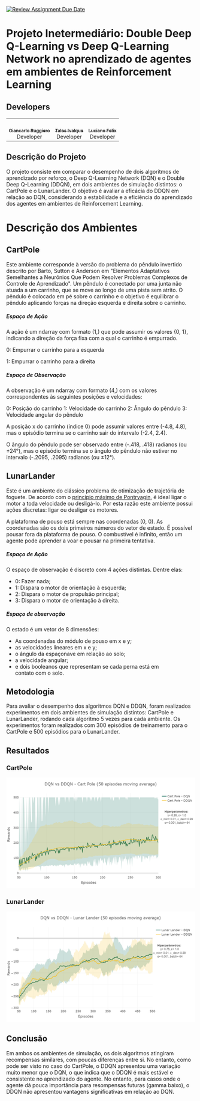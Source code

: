 [![Review Assignment Due Date](https://classroom.github.com/assets/deadline-readme-button-24ddc0f5d75046c5622901739e7c5dd533143b0c8e959d652212380cedb1ea36.svg)](https://classroom.github.com/a/Hw222fiZ)


# Projeto Inetermediário: Double Deep Q-Learning vs Deep Q-Learning Network no aprendizado de agentes em ambientes de Reinforcement Learning

## Developers
</div >

<div align="center" style="max-width:68rem;">
<table>
  <tr>
    <td align="center"><a href="https://github.com/gianvr"><img style="border-radius: 50%;" src="https://avatars.githubusercontent.com/gianvr" width="100px;" alt=""/><br /><sub><b>Giancarlo Ruggiero</b></sub></a><br /><a href="https://github.com/gianvr" title="Giancarlo Vanoni Ruggiero"></a> Developer</td>
   <td align="center"><a href="https://github.com/talesitf"><img style="border-radius: 50%;" src="https://avatars.githubusercontent.com/talesitf" width="100px;" alt=""/><br /><sub><b>Tales Ivalque</b></sub></a><br /><a href="https://github.com/talesitf" title="Tales Ivalque"></a>Developer</td>
   <td align="center"><a href="https://github.com/FelixLuciano"><img style="border-radius: 50%;" src="https://avatars.githubusercontent.com/FelixLuciano" width="100px;" alt=""/><br /><sub><b>Luciano Felix</b></sub></a><br /><a href="https://github.com/FelixLuciano" title="Luciano Felix"></a> Developer</td>
  </tr>
</table>
</div>

## Descrição do Projeto

O projeto consiste em comparar o desempenho de dois algoritmos de aprendizado por reforço, o Deep Q-Learning Network (DQN) e o Double Deep Q-Learning (DDQN), em dois ambientes de simulação distintos: o CartPole e o LunarLander. O objetivo é avaliar a eficácia do DDQN em relação ao DQN, considerando a estabilidade e a eficiência do aprendizado dos agentes em ambientes de Reinforcement Learning.

# Descrição dos Ambientes

## CartPole
Este ambiente corresponde à versão do problema do pêndulo invertido descrito por Barto, Sutton e Anderson em "Elementos Adaptativos Semelhantes a Neurônios Que Podem Resolver Problemas Complexos de Controle de Aprendizado". Um pêndulo é conectado por uma junta não atuada a um carrinho, que se move ao longo de uma pista sem atrito. O pêndulo é colocado em pé sobre o carrinho e o objetivo é equilibrar o pêndulo aplicando forças na direção esquerda e direita sobre o carrinho.

##### Espaço de Ação
A ação é um ndarray com formato (1,) que pode assumir os valores {0, 1}, indicando a direção da força fixa com a qual o carrinho é empurrado.

0: Empurrar o carrinho para a esquerda

1: Empurrar o carrinho para a direita

##### Espaço de Observação

A observação é um ndarray com formato (4,) com os valores correspondentes às seguintes posições e velocidades:

0: Posição do carrinho
1: Velocidade do carrinho
2: Ângulo do pêndulo
3: Velocidade angular do pêndulo

A posição x do carrinho (índice 0) pode assumir valores entre (-4.8, 4.8), mas o episódio termina se o carrinho sair do intervalo (-2.4, 2.4).

O ângulo do pêndulo pode ser observado entre (-.418, .418) radianos (ou ±24°), mas o episódio termina se o ângulo do pêndulo não estiver no intervalo (-.2095, .2095) radianos (ou ±12°).

## LunarLander

Este é um ambiente do clássico problema de otimização de trajetória de foguete.
De acordo com o
[princípio máximo de Pontryagin](https://pt.wikipedia.org/wiki/Princ%C3%ADpio_m%C3%ADnimo_de_Pontryagin),
é ideal ligar o motor a toda velocidade ou desligá-lo. Por esta razão este
ambiente possui ações discretas: ligar ou desligar os motores.

A plataforma de pouso está sempre nas coordenadas (0, 0). As coordenadas são os
dois primeiros números do vetor de estado. É possível pousar fora da plataforma
de pouso. O combustível é infinito, então um agente pode aprender a voar e
pousar na primeira tentativa.

##### Espaço de Ação

O espaço de observação é discreto com 4 ações distintas. Dentre elas:

- 0: Fazer nada;
- 1: Dispara o motor de orientação à esquerda;
- 2: Dispara o motor de propulsão principal;
- 3: Dispara o motor de orientação à direita.

##### Espaço de observação

O estado é um vetor de 8 dimensões:

- As coordenadas do módulo de pouso em x e y;
- as velocidades lineares em x e y;
- o ângulo da espaçonave em relação ao solo;
- a velocidade angular;
- e dois booleanos que representam se cada perna está em contato com o solo.

## Metodologia

Para avaliar o desempenho dos algoritmos DQN e DDQN, foram realizados experimentos em dois ambientes de simulação distintos: CartPole e LunarLander, rodando cada algoritmo 5 vezes para cada ambiente. Os experimentos foram realizados com 300 episódios de treinamento para o CartPole e 500 episódios para o LunarLander. 

## Resultados

### CartPole

![CartPole](./img/cartpole_dqn_ddqn.png)

### LunarLander

![LunarLander](./img/lunar_lander_dqn_ddqn.png)

## Conclusão

Em ambos os ambientes de simulação, os dois algoritmos atingiram recompensas similares, com poucas diferenças entre si. No entanto, como pode ser visto no caso do CartPole, o DDQN apresentou uma variação muito menor que o DQN, o que indica que o DDQN é mais estável e consistente no aprendizado do agente. No entanto, para casos onde o agente dá pouca importância para resompensas futuras (gamma baixo), o DDQN não apresentou vantagens significativas em relação ao DQN.
